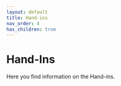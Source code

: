```yaml
---
layout: default
title: Hand-ins
nav_order: 4
has_children: true
---
```


# Hand-Ins
Here you find information on the Hand-ins.